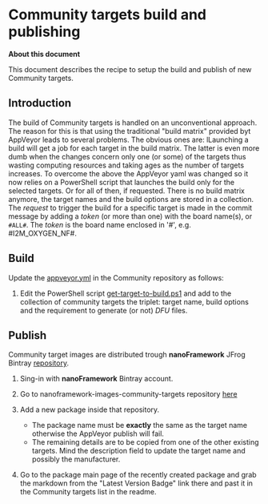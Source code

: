 # Community targets build and publishing

**About this document**

This document describes the recipe to setup the build and publish of new Community targets.


## Introduction

The build of Community targets is handled on an unconventional approach. The reason for this is that using the traditional "build matrix" provided byt AppVeyor leads to several problems. 
The obvious ones are: lLaunching a build will get a job for each target in the build matrix. The latter is even more dumb when the changes concern only one (or some) of the targets thus wasting computing resources and taking ages as the number of targets increases.
To overcome the above the AppVeyor yaml was changed so it now relies on a PowerShell script that launches the build only for the selected targets. Or for all of then, if requested. There is no build matrix anymore, the target names and the build options are stored in a collection.
The _request_ to trigger the build for a specific target is made in the commit message by adding a _token_ (or more than one) with the board name(s), or `#ALL#`. The _token_ is the board name enclosed in '#', e.g. #I2M_OXYGEN_NF#.


## Build

Update the [appveyor.yml](https://github.com/nanoframework/nf-Community-Targets/blob/master/Cappveyor.yml) in the Community repository as follows:

1. Edit the PowerShell script [get-target-to-build.ps1](https://github.com/nanoframework/nf-Community-Targets/blob/master/get-target-to-build.ps1) and add to the collection of community targets the triplet: target name, build options and the requirement to generate (or not) _DFU_ files.


## Publish

Community target images are distributed trough **nanoFramework** JFrog Bintray [repository](https://bintray.com/nfbot/nanoframework-images-community-targets).

1. Sing-in with **nanoFramework** Bintray account.
2. Go to nanoframework-images-community-targets repository [here](https://bintray.com/nfbot/nanoframework-images-community-targets)

3. Add a new package inside that repository. 
   - The package name must be **exactly** the same as the target name otherwise the AppVeyor publish will fail.
   - The remaining details are to be copied from one of the other existing targets. Mind the description field to update the target name and possibly the manufacturer.

4. Go to the package main page of the recently created package and grab the markdown from the "Latest Version Badge" link there and past it in the Community targets list in the readme.
